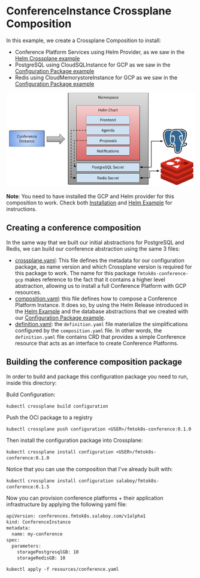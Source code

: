 # ConferenceInstance Crossplane Composition

In this example, we create a Crossplane Composition to install:
- Conference Platform Services using Helm Provider, as we saw in the [Helm Crossplane example](../helm/README.md)
- PostgreSQL using CloudSQLInstance for GCP as we saw in the [Configuration Package example](../config-pkg/README.md)
- Redis using CloudMemorystoreInstance for GCP as we saw in the [Configuration Package example](../config-pkg/README.md)

![Conference Composition](conference-composition-crossplane.png)

**Note**: You need to have installed the GCP and Helm provider for this composition to work. Check both [Installation](../installing/README.md) and [Helm Example](../helm/README.md) for instructions.

## Creating a conference composition

In the same way that we built our initial abstractions for PostgreSQL and Redis, we can build our conference abstraction using the same 3 files: 
- [crossplane.yaml](crossplane.yaml): This file defines the metadata for our configuration package, as name version and which Crossplane version is required for this package to work. The name for this package `fmtok8s-conference-gcp` makes reference to the fact that it contains a higher level abstraction, allowing us to install a full Conference Platform with GCP resources.
- [composition.yaml](composition.yaml): this file defines how to compose a Conference Platform Instance. It does so, by using the Helm Release introduced in the [Helm Example](../helm/README.md) and the database abstractions that we created with our [Configuration Package example](../config-pkg/README.md).  
- [definition.yaml](definition.yaml): the `definition.yaml` file materialize the simplifications configured by the `composition.yaml` file. In other words, the `definition.yaml` file contains CRD that provides a simple Conference resource that acts as an interface to create Conference Platforms. 

## Building the conference composition package

In order to build and package this configuration package you need to run, inside this directory: 

Build Configuration:

```
kubectl crossplane build configuration
```

Push the OCI package to a registry

```
kubectl crossplane push configuration <USER>/fmtok8s-conference:0.1.0
```

Then install the configuration package into Crossplane: 

```
kubectl crossplane install configuration <USER>/fmtok8s-conference:0.1.0
```

Notice that you can use the composition that I've already built with: 

```
kubectl crossplane install configuration salaboy/fmtok8s-conference:0.1.5
```

Now you can provision conference platforms + their application infrastructure by applying the following yaml file:

```
apiVersion: conferences.fmtok8s.salaboy.com/v1alpha1
kind: ConferenceInstance
metadata:
  name: my-conference
spec:
  parameters: 
    storagePostgresqlGB: 10
    storageRedisGB: 10

```

```
kubectl apply -f resources/conference.yaml
```